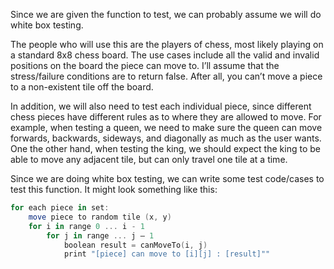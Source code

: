 Since we are given the function to test, we can probably assume we will do white box testing.

The people who will use this are the players of chess, most likely playing on a standard 8x8 chess board. The use cases include all the valid and invalid positions on the board the piece can move to. I’ll assume that the stress/failure conditions are to return false. After all, you can’t move a piece to a non-existent tile off the board.

In addition, we will also need to test each individual piece, since different chess pieces have different rules as to where they are allowed to move. For example, when testing a queen, we need to make sure the queen can move forwards, backwards, sideways, and diagonally as much as the user wants. One the other hand, when testing the king, we should expect the king to be able to move any adjacent tile, but can only travel one tile at a time.

Since we are doing white box testing, we can write some test code/cases to test this function. It might look something like this:

```powershell
for each piece in set:
    move piece to random tile (x, y)
    for i in range 0 ... i - 1
        for j in range ... j – 1
            boolean result = canMoveTo(i, j)
            print "[piece] can move to [i][j] : [result]""
```

